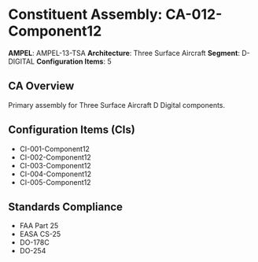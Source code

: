 # Constituent Assembly: CA-012-Component12

**AMPEL**: AMPEL-13-TSA
**Architecture**: Three Surface Aircraft
**Segment**: D-DIGITAL
**Configuration Items**: 5

## CA Overview
Primary assembly for Three Surface Aircraft D Digital components.

## Configuration Items (CIs)
- CI-001-Component12
- CI-002-Component12
- CI-003-Component12
- CI-004-Component12
- CI-005-Component12

## Standards Compliance
- FAA Part 25
- EASA CS-25
- DO-178C
- DO-254
